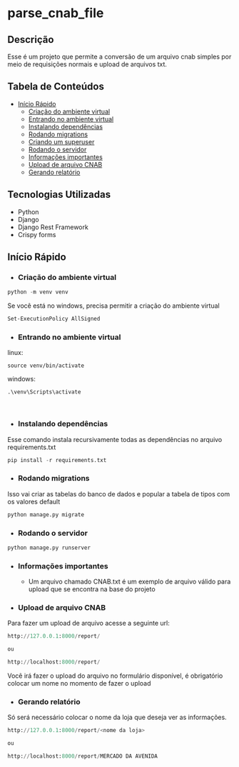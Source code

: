 
# parse_cnab_file


## Descrição

Esse é um projeto que permite a conversão de um arquivo cnab simples por meio de requisições normais e upload de arquivos txt.

## Tabela de Conteúdos

- [Início Rápido](#início-rápido)
  - [Criação do ambiente virtual](#criação-do-ambiente-virtual)
  - [Entrando no ambiente virtual](#entrando-no-ambiente-virtual)
  - [Instalando dependências](#instalando-dependências)
  - [Rodando migrations](#rodando-migrations)
  - [Criando um superuser](#criando-um-superuser)
  - [Rodando o servidor](#rodando-o-servidor)
  - [Informações importantes](#informações-importantes)
  - [Upload de arquivo CNAB](#upload-de-arquivo-cnab)
  - [Gerando relatório](#gerando-relatório)


## Tecnologias Utilizadas
- Python
- Django
- Django Rest Framework
- Crispy forms

## Início Rápido

- ### Criação do ambiente virtual

```python
python -m venv venv
```

Se você está no windows, precisa permitir a criação do ambiente virtual
```bash
Set-ExecutionPolicy AllSigned
```


- ### Entrando no ambiente virtual

linux:
```
source venv/bin/activate
```

windows:
```
.\venv\Scripts\activate
```

<br>

- ### Instalando dependências

Esse comando instala recursivamente todas as dependências no arquivo requirements.txt

```python
pip install -r requirements.txt
```



- ### Rodando migrations

Isso vai criar as tabelas do banco de dados e popular a tabela de tipos com os valores default

```python
python manage.py migrate
```


- ### Rodando o servidor


```python
python manage.py runserver
```



- ### Informações importantes
  - Um arquivo chamado CNAB.txt é um exemplo de arquivo válido para upload que se encontra na base do projeto
  
  ###

- ### Upload de arquivo CNAB

Para fazer um upload de arquivo acesse a seguinte url:


```python
http://127.0.0.1:8000/report/ 

ou

http://localhost:8000/report/ 
```


Você irá fazer o upload do arquivo no formulário disponível, é obrigatório colocar um nome no momento de fazer o upload

- ### Gerando relatório
Só será necessário colocar o nome da loja que deseja ver as informações.

 ```python
http://127.0.0.1:8000/report/<nome da loja> 

ou

http://localhost:8000/report/MERCADO DA AVENIDA 
```

###

